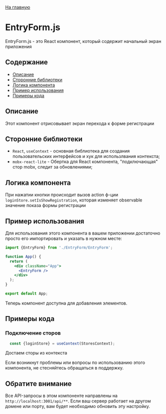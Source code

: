 [На главную](../../../README.md)

# EntryForm.js

EntryForm.js - это React компонент, который содержит начальный экран приложения

## Содержание

- [Описание](#Описание)
- [Сторонние библиотеки](#Сторонние-библиотеки)
- [Логика компонента](#Логика-компонента)
- [Пример использования](#Пример-использования)
- [Примеры кода](#Примеры-кода)

## Описание

Этот компонент отрисовывает экран перехода к форме регистрации

## Сторонние библиотеки

- `React`, `useContext` - основная библиотека для создания пользовательских интерфейсов и хук для использлвания контекста;
- `mobx-react-lite` - Обертка для React компонента, "подключающая" стор mobx, следит за обновлениями;

## Логика компонента

При нажатии кнопки происходит вызов action ф-ции `loginStore.setIsShowRegistration`, которая изменяет observable значение показа формы регистрации

## Пример использования

Для использования этого компонента в вашем приложении достаточно просто его импортировать и указать в нужном месте:

```jsx
import {EntryForm} from './EntryForm/EntryForm';

function App() {
  return (
    <div className="App">
      <EntryForm />
    </div>
  );
}

export default App;
```

Теперь компонент доступна для добавления элементов.

## Примеры кода

### Подключение сторов

```jsx
  const {loginStore} = useContext(StoresContext);
```

Достаем сторы из контекста

Если возникнут проблемы или вопросы по использованию этого компонента, не стесняйтесь обращаться в поддержку.

## Обратите внимание

Все API-запросы в этом компоненте направлены на `http://localhost:3001/api/**`. Если ваш сервер работает на другом домене или порту, вам будет необходимо обновить эту настройку.
